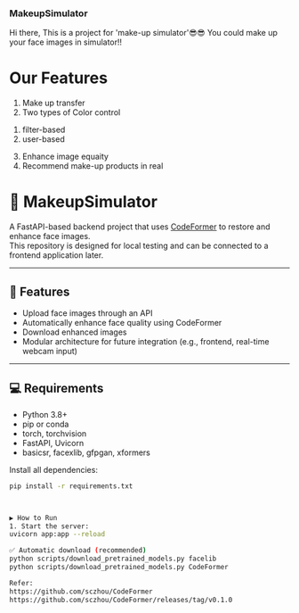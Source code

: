 ### MakeupSimulator

Hi there,
This is a project for 'make-up simulator'😎😎
You could make up your face images in simulator!!


# Our Features

1. Make up transfer
2. Two types of Color control
  1) filter-based
  2) user-based
3. Enhance image equaity
4. Recommend make-up products in real
# 🧠 MakeupSimulator

A FastAPI-based backend project that uses [CodeFormer](https://github.com/sczhou/CodeFormer) to restore and enhance face images.  
This repository is designed for local testing and can be connected to a frontend application later.

---

## 🚀 Features

- Upload face images through an API
- Automatically enhance face quality using CodeFormer
- Download enhanced images
- Modular architecture for future integration (e.g., frontend, real-time webcam input)

---

## 💻 Requirements

- Python 3.8+
- pip or conda
- torch, torchvision
- FastAPI, Uvicorn
- basicsr, facexlib, gfpgan, xformers

Install all dependencies:
```bash
pip install -r requirements.txt



▶️ How to Run
1. Start the server:
uvicorn app:app --reload

✅ Automatic download (recommended)
python scripts/download_pretrained_models.py facelib
python scripts/download_pretrained_models.py CodeFormer

Refer: 
https://github.com/sczhou/CodeFormer
https://github.com/sczhou/CodeFormer/releases/tag/v0.1.0